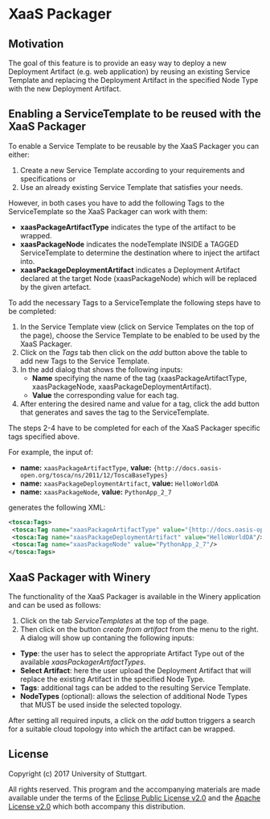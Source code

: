 # XaaS Packager

## Motivation

The goal of this feature is to provide an easy way to deploy a new Deployment Artifact (e.g. web application) by reusing an existing Service Template and replacing the Deployment Artifact in the specified Node Type with the new Deployment Artifact.

## Enabling a ServiceTemplate to be reused with the XaaS Packager

To enable a Service Template to be reusable by the XaaS Packager you can either:

1. Create a new Service Template according to your requirements and specifications or
2. Use an already existing Service Template that satisfies your needs.

However, in both cases you have to add the following Tags to the ServiceTemplate so the XaaS Packager can work with them:

- **xaasPackageArtifactType** indicates the type of the artifact to be wrapped.
- **xaasPackageNode** indicates the nodeTemplate INSIDE a TAGGED ServiceTemplate to determine the destination where to inject the artifact into.
- **xaasPackageDeploymentArtifact** indicates a Deployment Artifact declared at the target Node (xaasPackageNode) which will be replaced by the given artefact.

To add the necessary Tags to a ServiceTemplate the following steps have to be completed:

1. In the Service Template view (click on Service Templates on the top  of the page), choose the Service Template to be enabled to be used by the XaaS Packager.
2. Click on the *Tags* tab then click on the *add* button above the table to add new Tags to the Service Template.
3. In the add dialog that shows the following inputs:
    - **Name** specifying the name of the tag (xaasPackageArtifactType, xaasPackageNode, xaasPackageDeploymentArtifact).
    - **Value** the corresponding value for each tag.
4. After entering the desired name and value for a tag, click the add button that generates and saves the tag to the ServiceTemplate.

The steps 2-4 have to be completed for each of the XaaS Packager specific tags specified above.

For example, the input of:

- **name:** `xaasPackageArtifactType`, **value:** `{http://docs.oasis-open.org/tosca/ns/2011/12/ToscaBaseTypes}`
- **name:** `xaasPackageDeploymentArtifact`, **value:** `HelloWorldDA`
- **name:** `xaasPackageNode`, **value:** `PythonApp_2_7`

generates the following XML:

 ``` xml
<tosca:Tags>
  <tosca:Tag name="xaasPackageArtifactType" value="{http://docs.oasis-open.org/tosca/ns/2011/12/ToscaBaseTypes}ScriptArtifact"/>
  <tosca:Tag name="xaasPackageDeploymentArtifact" value="HelloWorldDA"/>
  <tosca:Tag name="xaasPackageNode" value="PythonApp_2_7"/>
</tosca:Tags>
```
## XaaS Packager with Winery

The functionality of the XaaS Packager is available in the Winery application and can be used as follows:

1. Click on the tab *ServiceTemplates* at the top of the page.
2. Then click on the button *create from artifact* from the menu to the right.
   A dialog will show up contaning the following inputs:

  - **Type**: the user has to select the appropriate Artifact Type out of the available *xaasPackagerArtifactTypes*.
  - **Select Artifact**: here the user upload the Deployment Artifact that will replace the existing Artifact in the specified Node Type.
  - **Tags**: additional tags can be added to the resulting Service Template.
  - **NodeTypes** (optional): allows the selection of additional Node Types that MUST be used inside the selected topology.

After setting all required inputs, a click on the *add* button triggers a search for a suitable cloud topology into which the artifact can be wrapped.

## License

Copyright (c) 2017 University of Stuttgart.

All rights reserved. This program and the accompanying materials
are made available under the terms of the [Eclipse Public License v2.0]
and the [Apache License v2.0] which both accompany this distribution.

  [Apache License v2.0]: http://www.apache.org/licenses/LICENSE-2.0.html
  [Eclipse Public License v2.0]: http://www.eclipse.org/legal/epl-v20.html
